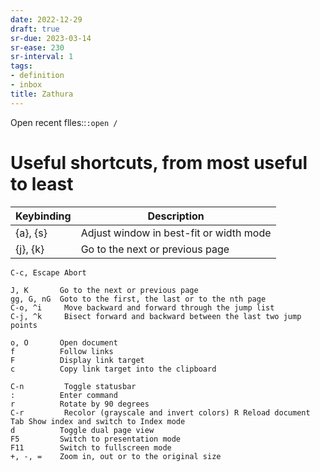 ```yaml
---
date: 2022-12-29
draft: true
sr-due: 2023-03-14
sr-ease: 230
sr-interval: 1
tags:
- definition
- inbox
title: Zathura
---
```

   
Open recent flles::`:open /`   
   
# Useful shortcuts, from most useful to least   
   
| Keybinding | Description |   
|------------|-------------|   
| {a}, {s}     |  Adjust window in best-fit or width mode |   
| {j}, {k}     |  Go to the next or previous page |   
   
```
C-c, Escape Abort

J, K       Go to the next or previous page
gg, G, nG  Goto to the first, the last or to the nth page
C-o, ^i     Move backward and forward through the jump list
C-j, ^k     Bisect forward and backward between the last two jump points

o, O       Open document
f          Follow links
F          Display link target
c          Copy link target into the clipboard

C-n         Toggle statusbar
:          Enter command
r          Rotate by 90 degrees
C-r         Recolor (grayscale and invert colors) R Reload document Tab Show index and switch to Index mode
d          Toggle dual page view
F5         Switch to presentation mode
F11        Switch to fullscreen mode
+, -, =    Zoom in, out or to the original size
```
